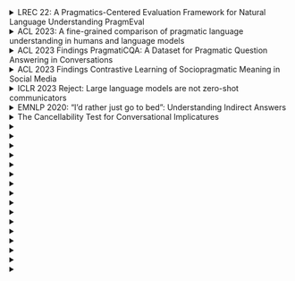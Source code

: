 <details close>
<summary>LREC 22:  A Pragmatics-Centered Evaluation Framework for Natural Language Understanding
PragmEval</summary>
<pre>
PDTB  Penn Discourse Tree Bank
STAC strategic chat conversations manually annotated with negotiation-related information, dialogue acts and discourse structures in the framework of Segmented Discourse Representation Theory
GUM it includes discourse structure annotations according
to Rhetorical Structure Theory
Emergent is composed of pairs of assertions and titles of news articles that are against, for, or neutral with respect to the opinion of the assertion.
SwitchBoard textual transcriptions of dialogues about various topics with annotated speech acts.
MRDA contains textual transcriptions of multi-party real meetings, with speech act annotations.
Persuasion collection of arguments from student essays annotated with factors of persuasiveness with respect to a claim; considered factors are the following: Specificity, Eloquence, Relevance, and Strength.
SarcasmV2 consists of messages from online forums with responses that may or may not be sarcastic according to human annotations
Squinky dataset gathers annotations on Formality, Informativeness, and Implicature, where sentences were graded on a scale from 1 to 7. The Implicature score is defined as the amount of information that is not explicitly expressed in a sentence.
Verifiability collection of online user comments annotated as Verifiable-Experiential (verifiable and about writer’s experience), Verifiable-Non-Experiential, or Unverifiable.
EmoBank aggregates emotion annotations on texts from various domains using the VAD representation format.

</pre>
</details>

<details close>
<summary>ACL 2023: A fine-grained comparison of pragmatic language understanding in humans and language models</summary>
<pre>
ask whether models (1) select pragmatic interpretations of speaker utterances, (2) make similar error patterns as humans, and (3) use similar linguistic cues as humans to solve the tasks.
Our test materials are a set of English multiple-choice questions curated by expert researchers (Floyd et al., In prep), covering seven diverse pragmatic phenomena.
use zero-shot prompting to evaluate models with varying sizes and training objectives: GPT-2 (Radford et al., 2019), Tk-Instruct (Wang et al., 2022), Flan-T5 (Chung et al., 2022), and InstructGPT (Ouyang et al., 2022).

models perform poorly on humor, irony, and conversational maxims, suggesting difficulty with social conventions and expectations.
For most of the tasks, the question has three parts: a short story context (1-3 sentences), an utterance by one of the characters, and a question about what the character intended to convey
Tasks: Deceit, Indirect speech, Irony, Maxims, Metaphor, Humor, Coherence

</pre>
</details>


<details close>
<summary>ACL 2023 Findings PragmatiCQA: A Dataset for Pragmatic Question Answering in Conversations
</summary>
<pre>
we present PRAGMATICQA, the first large-scale open-domain question answering (QA) dataset featuring 6873 QA pairs that explores pragmatic reasoning in conversations over a diverse set of topics

PRAGMATICQA is collected via crowdsourcing
on English-language material from Fandom.com,
where community-maintained wiki pages are used
as reading materials and basis for answering questions. Therefore, it cannot be guaranteed that the
excerpts from Fandom will be factually correct or
stay unchanged over time, and in turn the answers
in PRAGMATICQA are also not factually verified.

</pre>
</details>


<details close>
<summary>ACL 2023 Findings Contrastive Learning of Sociopragmatic Meaning in Social Media
</summary>
<pre>
collect 16 English witter datasets representing eight different SM tasks to
evaluate our models, including (1) crisis awareness task (Olteanu et al., 2014), (2) emotion
recognition (Mohammad et al., 2018), (3) hateful and offensive language detection (Waseem and
Hovy, 2016; Davidson et al., 2017; Basile et al.,
2019; Zampieri et al., 2019a), (4) humor identification (Meaney et al., 2021), (5) irony and sarcasm detection (Hee et al., 2018; Riloff et al., 2013; Ptácek
et al., 2014; Rajadesingan et al., 2015; Bamman
and Smith, 2015), (6) irony type identification (Hee
et al., 2018) (7) sentiment analysis (Thelwall et al.,
2012; Rosenthal et al., 2017), and (8) stance detection (Mohammad et al., 2016). 

. For emotion recognition task, we utilize (1) PsychExp (Wallbott and
Scherer, 1986), a seven-way classification dataset
of self-described emotional experiences created by
psychologists, and (2) GoEmotion (Demszky et al.,
2020), a dataset of Reddit posts annotated with 27
emotions (we exclude neutral samples). For sarcasm detection task, we use two datasets from the
Internet Argument Corpora (Walker et al., 2012;
Oraby et al., 2016) that posts from debate forums.
For sentiment analysis, we utilize (1) five-class
and binary classification versions of the Stanford
Sentiment Treebank (Socher et al., 2013) (SST-5
and SST-2) that include annotated movie reviews
with sentiment tags, (2) movie review (MR) for binary sentiment classification (Pang and Lee, 2005),
and (3) SentiStrength for YouTube comments (SSYouTube) (Thelwall et al., 2012).

</pre>
</details>


<details close>
<summary>ICLR 2023 Reject: Large language models are not zero-shot communicators</summary>
<pre>
https://openreview.net/forum?id=WgbcOQMNXB
</pre>
</details>

<details close>
<summary>EMNLP 2020: “I’d rather just go to bed”: Understanding Indirect Answers</summary>
<pre>

</pre>
</details>



<details close>
<summary>The Cancellability Test for Conversational
Implicatures</summary>
<pre>

</pre>
</details>


<details close>
<summary></summary>
<pre>

</pre>
</details>


<details close>
<summary></summary>
<pre>

</pre>
</details>


<details close>
<summary></summary>
<pre>

</pre>
</details>


<details close>
<summary></summary>
<pre>

</pre>
</details>


<details close>
<summary></summary>
<pre>

</pre>
</details>


<details close>
<summary></summary>
<pre>

</pre>
</details>


<details close>
<summary></summary>
<pre>

</pre>
</details>


<details close>
<summary></summary>
<pre>

</pre>
</details>


<details close>
<summary></summary>
<pre>

</pre>
</details>


<details close>
<summary></summary>
<pre>

</pre>
</details>


<details close>
<summary></summary>
<pre>

</pre>
</details>


<details close>
<summary></summary>
<pre>

</pre>
</details>


<details close>
<summary></summary>
<pre>

</pre>
</details>


<details close>
<summary></summary>
<pre>

</pre>
</details>


<details close>
<summary></summary>
<pre>

</pre>
</details>


<details close>
<summary></summary>
<pre>

</pre>
</details>

